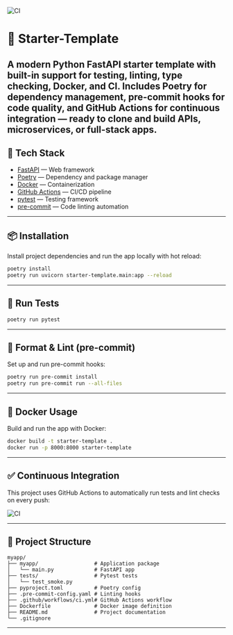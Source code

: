 
![CI](https://github.com/JPdev6/myapp/actions/workflows/ci.yml/badge.svg)

# 🚀 Starter-Template

A modern Python FastAPI starter template with built-in support for testing, linting, type checking, Docker, and CI.  Includes Poetry for dependency management, pre-commit hooks for code quality, and GitHub Actions for continuous integration — ready to clone and build APIs, microservices, or full-stack apps.
---

## 🧰 Tech Stack

- [FastAPI](https://fastapi.tiangolo.com/) — Web framework  
- [Poetry](https://python-poetry.org/) — Dependency and package manager  
- [Docker](https://www.docker.com/) — Containerization  
- [GitHub Actions](https://github.com/features/actions) — CI/CD pipeline  
- [pytest](https://docs.pytest.org/) — Testing framework  
- [pre-commit](https://pre-commit.com/) — Code linting automation  

---

## 📦 Installation

Install project dependencies and run the app locally with hot reload:

```bash
poetry install
poetry run uvicorn starter-template.main:app --reload
```

---

## 🧪 Run Tests

```bash
poetry run pytest
```

---

## 🧹 Format & Lint (pre-commit)

Set up and run pre-commit hooks:

```bash
poetry run pre-commit install
poetry run pre-commit run --all-files
```

---

## 🐳 Docker Usage

Build and run the app with Docker:

```bash
docker build -t starter-template .
docker run -p 8000:8000 starter-template
```

---

## ✅ Continuous Integration

This project uses GitHub Actions to automatically run tests and lint checks on every push:

![CI](https://github.com/JPdev6/myapp/actions/workflows/ci.yml/badge.svg)

---

## 📁 Project Structure

```
myapp/
├── myapp/                  # Application package
│   └── main.py             # FastAPI app
├── tests/                  # Pytest tests
│   └── test_smoke.py
├── pyproject.toml          # Poetry config
├── .pre-commit-config.yaml # Linting hooks
├── .github/workflows/ci.yml# GitHub Actions workflow
├── Dockerfile              # Docker image definition
├── README.md               # Project documentation
└── .gitignore
```

---
